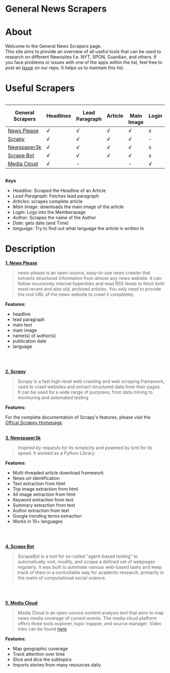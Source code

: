 # General News Scrapers

# About
Welcome to the General News Scrapers page.  
This site aims to provide an overview of all useful tools that can be used to research on different Newssites f.e. NYT, SPON, Guardian, and others. If you face problems or issues with one of the apps within the list, feel free to post an [Issue](https://github.com/Leibniz-HBI/Social-Media-Observatory/issues) on our repo. It helps us to maintain this list. 

# Useful Scrapers

<!-- ![Overview](https://abload.de/img/bildschirmfoto2019-11jwkyf.png) -->

<div style="overflow-x: scroll" markdown="1">

| General Scrapers                                       | Headlines | Lead Paragraph | Article | <br>Main Image | Login | Author | Date | Language |
| ------------------------------------------------------ | --------- | -------------- | ------- | -------------- | ----- | ------ | ---- | -------- |
| [News Please](https://github.com/fhamborg/news-please) | √         | √              | √       | √              | x     | √      | √    | √        |
| [Scrapy](https://github.com/scrapy/scrapy)             | √         | √              | √       | √              | \-    | √      | √    | \-       |
| [Newspaper3k](https://github.com/codelucas/newspaper)  | √         | √              | √       | √              | x     | √      | √    | \-       |
| [Scrape Bot](https://github.com/MarHai/ScrapeBot)      | √         | √              | √       | √              | x     | √      | √    | \-       |
| [Media Cloud](https://mediacloud.org/)                 | √         |   -            |         |     -           | √     |        | √    | √       |

</div>

**Keys**
* _Headline_: Scraped the Headline of an Article
* _Lead Paragraph_: Fetches lead paragraph
* _Articles_: scrapes complete article
* _Main Image_: downloads the main image of the article
* _Login_: Logs into the Memberspage
* _Author_: Scrapes the name of the Author
* _Date_: gets date (and Time) 
* _language_: Try to find out what language the article is written in

# Description

[**1. News Please**](https://github.com/fhamborg/news-please)

> news-please is an open-source, easy-to-use news crawler that extracts structured information from almost any news website. It can follow recursively internal hyperlinks and read RSS feeds to fetch both most recent and also old, archived articles. You only need to provide the root URL of the news website to crawl it completely.

**Features:**


* headline
* lead paragraph
* main text
* main image
* name(s) of author(s)
* publication date
* language
<br>
<br>

[**2. Scrapy**](https://github.com/scrapy/scrapy)

> Scrapy is a fast high-level web crawling and web scraping framework, used to crawl websites and extract structured data from their pages. It can be used for a wide range of purposes, from data mining to monitoring and automated testing

**Features:**

For the complete documentation of Scrapy's features, please visit the [Offical Scrappy Homepage](www.scrapy.org).
<br>
<br>

[**3. Newspaper3k**](https://github.com/codelucas/newspaper)

> Inspired by requests for its simplicity and powered by lxml for its speed. It worked as a Python Library. 

**Features:**

* Multi-threaded article download framework
* News url identification
* Text extraction from html
* Top image extraction from html
* All image extraction from html
* Keyword extraction from text
* Summary extraction from text
* Author extraction from text
* Google trending terms extraction
* Works in 10+ languages 
<br>
<br>

[**4. Scrape Bot**](https://github.com/MarHai/ScrapeBot)

> ScrapeBot is a tool for so-called "agent-based testing" to automatically visit, modify, and scrape a defined set of webpages regularly. It was built to automate various web-based tasks and keep track of them in a controllable way for academic research, primarily in the realm of computational social science.

<br>
<br>

[**5. Media Cloud**](https://mediacloud.org/)

> Media Cloud is an open-source content analysis tool that aims to map news media coverage of current events. The media cloud platform offers three tools explorer, topic mapper, and source manager. Video intro can be found [here](https://www.youtube.com/watch?v=sw7UoFFsGOA&list=PL48YHRNVv8PS5JltJQu5hgJmH98nDxP_U)

**Features:**

* Map geographic coverage
* Track attention over time
* Slice and dice the subtopics
* Imports stories from many resources daily 

<br>
<br>